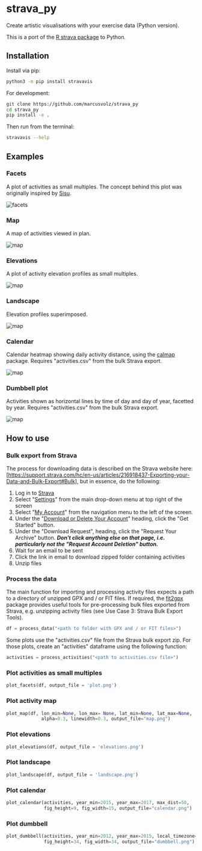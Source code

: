 # strava_py
Create artistic visualisations with your exercise data (Python version).

This is a port of the [R strava package](https://github.com/marcusvolz/strava) to Python.

## Installation

Install via pip:

```sh
python3 -m pip install stravavis
```

For development:

```sh
git clone https://github.com/marcusvolz/strava_py
cd strava_py
pip install -e .
```

Then run from the terminal:

```sh
stravavis --help
```

## Examples

### Facets

A plot of activities as small multiples. The concept behind this plot was originally inspired by [Sisu](https://twitter.com/madewithsisu).

![facets](https://raw.githubusercontent.com/marcusvolz/strava_py/main/plots/facets001.png "Facets, showing activity outlines")

### Map

A map of activities viewed in plan.

![map](https://raw.githubusercontent.com/marcusvolz/strava_py/main/plots/map001.png "A map of activities viewed in plan")

### Elevations

A plot of activity elevation profiles as small multiples.

![map](https://raw.githubusercontent.com/marcusvolz/strava_py/main/plots/elevations001.png "A plot of activity elevation profiles as small multiples")

### Landscape

Elevation profiles superimposed.

![map](https://raw.githubusercontent.com/marcusvolz/strava_py/main/plots/landscape001.png "Elevation profiles superimposed")

### Calendar

Calendar heatmap showing daily activity distance, using the [calmap](https://pythonhosted.org/calmap/) package. Requires "activities.csv" from the bulk Strava export.

![map](https://raw.githubusercontent.com/marcusvolz/strava_py/main/plots/calendar001.png "Calendar heatmap")

### Dumbbell plot

Activities shown as horizontal lines by time of day and day of year, facetted by year. Requires "activities.csv" from the bulk Strava export.

![map](https://raw.githubusercontent.com/marcusvolz/strava_py/main/plots/dumbbell001.png "Dumbbell plot")

## How to use

### Bulk export from Strava
The process for downloading data is described on the Strava website here: [https://support.strava.com/hc/en-us/articles/216918437-Exporting-your-Data-and-Bulk-Export#Bulk], but in essence, do the following:

1. Log in to [Strava](https://www.strava.com/)
2. Select "[Settings](https://www.strava.com/settings/profile)" from the main drop-down menu at top right of the screen
3. Select "[My Account](https://www.strava.com/account)" from the navigation menu to the left of the screen.
4. Under the "[Download or Delete Your Account](https://www.strava.com/athlete/delete_your_account)" heading, click the "Get Started" button.
5. Under the "Download Request", heading, click the "Request Your Archive" button. ***Don't click anything else on that page, i.e. particularly not the "Request Account Deletion" button.***
6. Wait for an email to be sent
7. Click the link in email to download zipped folder containing activities
8. Unzip files

### Process the data

The main function for importing and processing activity files expects a path to a directory of unzipped GPX and / or FIT files. If required, the [fit2gpx](https://github.com/dodo-saba/fit2gpx) package provides useful tools for pre-processing bulk files exported from Strava, e.g. unzipping activity files (see Use Case 3: Strava Bulk Export Tools).

```python
df = process_data("<path to folder with GPX and / or FIT files>")
```

Some plots use the "activities.csv" file from the Strava bulk export zip. For those plots, create an "activities" dataframe using the following function:

```python
activities = process_activities("<path to activities.csv file>")
```

### Plot activities as small multiples

```python
plot_facets(df, output_file = 'plot.png')
```

### Plot activity map

```python
plot_map(df, lon_min=None, lon_max= None, lat_min=None, lat_max=None,
             alpha=0.3, linewidth=0.3, output_file="map.png")
```

### Plot elevations

```python
plot_elevations(df, output_file = 'elevations.png')
```

### Plot landscape

```python
plot_landscape(df, output_file = 'landscape.png')
```

### Plot calendar

```python
plot_calendar(activities, year_min=2015, year_max=2017, max_dist=50,
              fig_height=9, fig_width=15, output_file="calendar.png")
```

### Plot dumbbell

```python
plot_dumbbell(activities, year_min=2012, year_max=2015, local_timezone='Australia/Melbourne',
              fig_height=34, fig_width=34, output_file="dumbbell.png")
```

